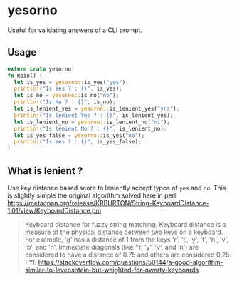 # yesorno

Useful for validating answers of a CLI prompt.

## Usage

```rs
extern crate yesorno;
fn main() {
  let is_yes = yesorno::is_yes("yes"); 
  println!("Is Yes ? : {}", is_yes);
  let is_no = yesorno::is_no("no"); 
  println!("Is No ? : {}", is_no);
  let is_lenient_yes = yesorno::is_lenient_yes("yrs"); 
  println!("Is lenient Yes ? : {}", is_lenient_yes);
  let is_lenient_no = yesorno::is_lenient_no("ni"); 
  println!("Is lenient No ? : {}", is_lenient_no);
  let is_yes_false = yesorno::is_yes("no"); 
  println!("Is Yes ? : {}", is_yes_false);
}
```

## What is lenient ?

Use key distance based score to leniently accept typos of `yes` and `no`. This is slightly simple
the original algorithm solved here in perl 
https://metacpan.org/release/KRBURTON/String-KeyboardDistance-1.01/view/KeyboardDistance.pm

>  Keyboard distance for fuzzy string matching. Keyboard distance is a measure of the physical distance between two keys on a keyboard. For example, 'g' has a distance of 1 from the keys 'r', 't', 'y', 'f', 'h', 'v', 'b', and 'n'. Immediate diagonals (like ''r, 'y', 'v', and 'n') are considered to have a distance of 0.75 and others are considered 0.25.
FYI: https://stackoverflow.com/questions/50144/a-good-algorithm-similar-to-levenshtein-but-weighted-for-qwerty-keyboards